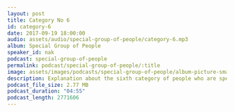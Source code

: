 ```yaml
---
layout: post
title: Category No 6
id: category-6
date: 2017-09-19 18:00:00
audio: assets/audio/special-group-of-people/category-6.mp3
album: Special Group of People
speaker_id: nak
podcast: special-group-of-people
permalink: podcast/special-group-of-people/:title
image: assets/images/podcasts/special-group-of-people/album-picture-small.jpg
description: Explanation about the sixth category of people who are special.
podcast_file_size: 2.77 MB
podcast_duration: "04:55"
podcast_length: 2771606
---
```

